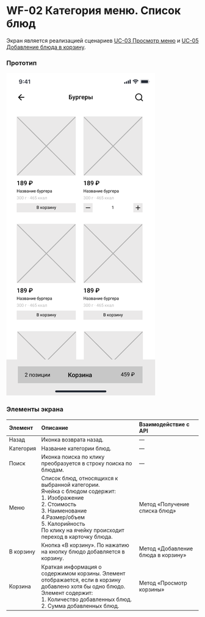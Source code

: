 # WF-02 Категория меню. Список блюд

Экран является реализацией сценариев [UC-03 Просмотр меню](../requirements/uc03.md) и [UC-05 Добавление блюда в корзину](../requirements/uc05.md). 

### Прототип

![](../img/screen02.png) 

### Элементы экрана

| **Элемент** | **Описание**                                                                                                                                                                                                                      | Взаимодействие с API               |
| :---------- | :-------------------------------------------------------------------------------------------------------------------------------------------------------------------------------------------------------------------------------- | :--------------------------------- |
| Назад       | Иконка возврата назад.                                                                                                                                                                                                            | —                                  |
| Категория   | Название категории блюд.                                                                                                                                                                                                          | —                                  |
| Поиск       | Иконка поиска по клику преобразуется в строку поиска по блюдам.                                                                                                                                                                   | —                                  |
| Меню        | Список блюд, относящихся к выбранной категории.<br>Ячейка с блюдом содержит:<br>1. Изображение<br>2. Стоимость<br>3. Наименование<br>4.Размер/объем<br>5. Калорийность<br>По клику на ячейку происходит переход в карточку блюда. | Метод «Получение списка блюд»      |
| В корзину   | Кнопка «В корзину». По нажатию на кнопку блюдо добавляется в корзину.                                                                                                                                                             | Метод «Добавление блюда в корзину» |
| Корзина     | Краткая информация о содержимом корзины. Элемент отображается, если в корзину добавлено хотя бы одно блюдо.<br>Элемент содержит:<br>1. Количество добавленных блюд.<br>2. Сумма добавленных блюд.                                 | Метод «Просмотр корзины»           |

